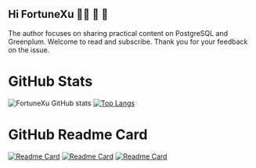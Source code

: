 ## Hi FortuneXu 👋👋 🔭 🔭 

The author focuses on sharing practical content on PostgreSQL and Greenplum. Welcome to read and subscribe. Thank you for your feedback on the issue.


<!--
**xfg0218/xfg0218** is a ✨ _special_ ✨ repository because its `README.md` (this file) appears on your GitHub profile.

Here are some ideas to get you started:

- 🔭 I’m currently working on ...
- 🌱 I’m currently learning ...
- 👯 I’m looking to collaborate on ...
- 🤔 I’m looking for help with ...
- 💬 Ask me about ...
- 📫 How to reach me: ...
- 😄 Pronouns: ...
- ⚡ Fun fact: ...
-->

# GitHub Stats
![FortuneXu GitHub stats](https://github-readme-stats.vercel.app/api?username=xfg0218&show_icons=true&theme=radical)  [![Top Langs](https://github-readme-stats.vercel.app/api/top-langs/?username=xfg0218&layout=compact)](https://github.com/anuraghazra/github-readme-stats)

# GitHub Readme Card
[![Readme Card](https://github-readme-stats.vercel.app/api/pin/?username=xfg0218&repo=greenplum--summarize)](https://github.com/anuraghazra/github-readme-stats) 
[![Readme Card](https://github-readme-stats.vercel.app/api/pin/?username=xfg0218&repo=dba-document)](https://github.com/anuraghazra/github-readme-stats)
[![Readme Card](https://github-readme-stats.vercel.app/api/pin/?username=xfg0218&repo=oracle-to-greenplum)](https://github.com/anuraghazra/github-readme-stats)
